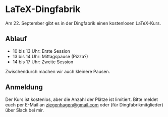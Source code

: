 # LaTeX-Dingfabrik

Am 22. September gibt es in der Dingfabrik einen kostenlosen LaTeX-Kurs.

## Ablauf

* 10 bis 13 Uhr: Erste Session
* 13 bis 14 Uhr: Mittagspause (Pizza?)
* 14 bis 17 Uhr: Zweite Session

Zwischendurch machen wir auch kleinere Pausen.

## Anmeldung

Der Kurs ist kostenlos, aber die Anzahl der Plätze ist limitiert. Bitte meldet euch per E-Mail an ziegenhagen@gmail.com oder (für Dingfabrikmitglieder) über Slack bei mir.



